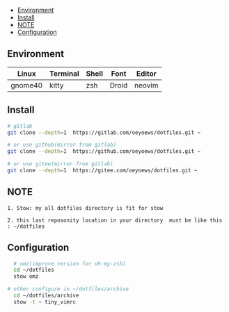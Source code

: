 <!-- vim-markdown-toc Marked -->

* [Environment](#environment)
* [Install](#install)
* [NOTE](#note)
* [Configuration](#configuration)

<!-- vim-markdown-toc -->
## Environment

| Linux   | Terminal | Shell | Font  | Editor |
|---------|----------|-------|-------|--------|
| gnome40 | kitty    | zsh   | Droid | neovim |

## Install

```zsh
# gitlab
git clone --depth=1  https://gitlab.com/oeyoews/dotfiles.git ~
```

```zsh
# or use github(mirror from gitlab)
git clone --depth=1  https://github.com/oeyoews/dotfiles.git ~
```

```zsh
# or use gitee(mirror from gitlab)
git clone --depth=1  https://gitee.com/oeyoews/dotfiles.git ~
```

## NOTE

```text
1. Stow: my all dotfiles directory is fit for stow

2. this last reposonity location in your directory  must be like this : ~/dotfiles
```

## Configuration

```zsh
  # omz(improve version for oh-my-zsh)
  cd ~/dotfiles
  stow omz
```

```zsh 
# other configure in ~/dotfiles/archive
  cd ~/dotfiles/archive
  stow -t ~ tiny_vimrc
```
